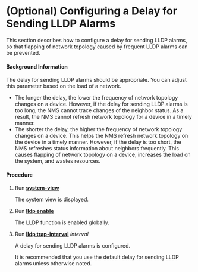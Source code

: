 (Optional) Configuring a Delay for Sending LLDP Alarms
======================================================

This section describes how to configure a delay for sending LLDP alarms, so that flapping of network topology caused by frequent LLDP alarms can be prevented.

#### Background Information

The delay for sending LLDP alarms should be appropriate. You can adjust this parameter based on the load of a network.

* The longer the delay, the lower the frequency of network topology changes on a device. However, if the delay for sending LLDP alarms is too long, the NMS cannot trace changes of the neighbor status. As a result, the NMS cannot refresh network topology for a device in a timely manner.
* The shorter the delay, the higher the frequency of network topology changes on a device. This helps the NMS refresh network topology on the device in a timely manner. However, if the delay is too short, the NMS refreshes status information about neighbors frequently. This causes flapping of network topology on a device, increases the load on the system, and wastes resources.


#### Procedure

1. Run [**system-view**](cmdqueryname=system-view)
   
   
   
   The system view is displayed.
2. Run [**lldp enable**](cmdqueryname=lldp+enable)
   
   
   
   The LLDP function is enabled globally.
3. Run [**lldp trap-interval**](cmdqueryname=lldp+trap-interval) *interval*
   
   
   
   A delay for sending LLDP alarms is configured.
   
   
   
   It is recommended that you use the default delay for sending LLDP alarms unless otherwise noted.
